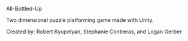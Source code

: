 All-Bottled-Up

Two dimensional puzzle platforming game made with Unity.

Created by: Robert Kyupelyan, Stephanie Contreras, and Logan Gerber
